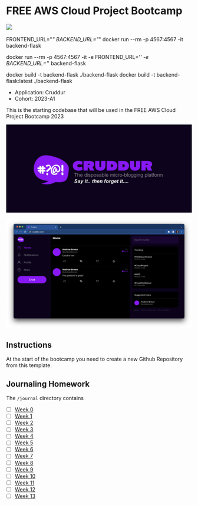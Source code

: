 # FREE AWS Cloud Project Bootcamp


![](https://codebuild.us-east-1.amazonaws.com/badges?uuid=eyJlbmNyeXB0ZWREYXRhIjoia0Rrems4TEJwTFJoUjc4WnRSQkNNUmZra01QWi9rQ0JwUUZDK2gyWUdRRWVJY3BVT0lHYlgxZzlsSDRaZFdvZGJ1TVArdGFCNzV1MnpQTHVGZUZuc004PSIsIml2UGFyYW1ldGVyU3BlYyI6Ikc3bmZvYlA4Zm81ZjUwR24iLCJtYXRlcmlhbFNldFNlcmlhbCI6MX0%3D&branch=main)

FRONTEND_URL="*" BACKEND_URL="*" docker run --rm -p 4567:4567 -it backend-flask

docker run --rm -p 4567:4567 -it -e FRONTEND_URL='*' -e BACKEND_URL='*' backend-flask

docker build -t backend-flask ./backend-flask
docker build -t backend-flask:latest ./backend-flask
- Application: Cruddur
- Cohort: 2023-A1

This is the starting codebase that will be used in the FREE AWS Cloud Project Bootcamp 2023

![Cruddur Graphic](_docs/assets/cruddur-banner.jpg)

![Cruddur Screenshot](_docs/assets/cruddur-screenshot.png)

## Instructions

At the start of the bootcamp you need to create a new Github Repository from this template.

## Journaling Homework

The `/journal` directory contains

- [ ] [Week 0](journal/week0.md)
- [ ] [Week 1](journal/week1.md)
- [ ] [Week 2](journal/week2.md)
- [ ] [Week 3](journal/week3.md)
- [ ] [Week 4](journal/week4.md)
- [ ] [Week 5](journal/week5.md)
- [ ] [Week 6](journal/week6.md)
- [ ] [Week 7](journal/week7.md)
- [ ] [Week 8](journal/week8.md)
- [ ] [Week 9](journal/week9.md)
- [ ] [Week 10](journal/week10.md)
- [ ] [Week 11](journal/week11.md)
- [ ] [Week 12](journal/week12.md)
- [ ] [Week 13](journal/week13.md)
